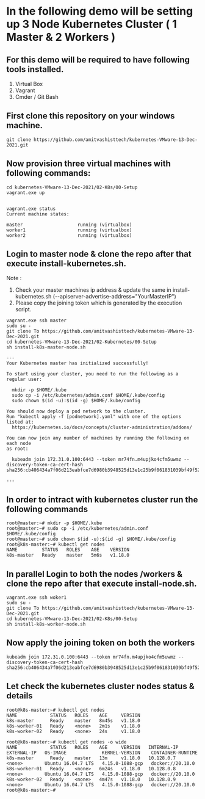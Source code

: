 # In the following demo will be setting up 3 Node Kubernetes Cluster ( 1 Master & 2 Workers ) 

## For this demo will be required to have following tools installed. 
1.	Virtual Box
2.	Vagrant 
3.	Cmder / Git Bash 

## First clone this repository on your windows machine.

```
git clone https://github.com/amitvashisttech/kubernetes-VMware-13-Dec-2021.git
``` 

## Now provision three virtual machines with following commands:

```
cd kubernetes-VMware-13-Dec-2021/02-K8s/00-Setup
vagrant.exe up


vagrant.exe status
Current machine states:

master                    running (virtualbox)
worker1                   running (virtualbox)
worker2                   running (virtualbox)
```

## Login to master node & clone the repo after that execute install-kubernetes.sh. 

Note : 

1.	Check your master machines ip address & update the same in install-kubernetes.sh (--apiserver-advertise-address="YourMasterIP")
2.	Please copy the joining token which is generated by the execution script. 

```
vagrant.exe ssh master
sudo su - 
git clone To https://github.com/amitvashisttech/kubernetes-VMware-13-Dec-2021.git
cd kubernetes-VMware-13-Dec-2021/02-Kubernetes/00-Setup
sh install-k8s-master-node.sh

---
Your Kubernetes master has initialized successfully!

To start using your cluster, you need to run the following as a regular user:

  mkdir -p $HOME/.kube
  sudo cp -i /etc/kubernetes/admin.conf $HOME/.kube/config
  sudo chown $(id -u):$(id -g) $HOME/.kube/config

You should now deploy a pod network to the cluster.
Run "kubectl apply -f [podnetwork].yaml" with one of the options listed at:
  https://kubernetes.io/docs/concepts/cluster-administration/addons/

You can now join any number of machines by running the following on each node
as root:

  kubeadm join 172.31.0.100:6443 --token mr74fn.m4upjko4cfm5uwmz --discovery-token-ca-cert-hash sha256:cb406434a7f06d213eabfce7d6980b3948525d13e1c25b9f061831039bf49f52

---
```
## In order to intract with kubernetes cluster run the following commands
```
root@master:~# mkdir -p $HOME/.kube
root@master:~# sudo cp -i /etc/kubernetes/admin.conf $HOME/.kube/config
root@master:~# sudo chown $(id -u):$(id -g) $HOME/.kube/config
root@k8s-master:~# kubectl get nodes 
NAME         STATUS   ROLES    AGE    VERSION
k8s-master   Ready    master   5m6s   v1.18.0
```


## In parallel Login to both the nodes /workers & clone the repo after that execute install-node.sh. 

```
vagrant.exe ssh woker1
sudo su - 
git clone To https://github.com/amitvashisttech/kubernetes-VMware-13-Dec-2021.git
cd kubernetes-VMware-13-Dec-2021/02-K8s/00-Setup
sh install-k8s-worker-node.sh
```

## Now apply the joining token on both the workers
```
kubeadm join 172.31.0.100:6443 --token mr74fn.m4upjko4cfm5uwmz --discovery-token-ca-cert-hash sha256:cb406434a7f06d213eabfce7d6980b3948525d13e1c25b9f061831039bf49f52
```

## Let check the kubernetes cluster nodes status & details
```
root@k8s-master:~# kubectl get nodes 
NAME            STATUS   ROLES    AGE     VERSION
k8s-master      Ready    master   8m45s   v1.18.0
k8s-worker-01   Ready    <none>   2m1s    v1.18.0
k8s-worker-02   Ready    <none>   24s     v1.18.0

root@k8s-master:~# kubectl get nodes -o wide 
NAME            STATUS   ROLES    AGE     VERSION   INTERNAL-IP   EXTERNAL-IP   OS-IMAGE             KERNEL-VERSION    CONTAINER-RUNTIME
k8s-master      Ready    master   13m     v1.18.0   10.128.0.7    <none>        Ubuntu 16.04.7 LTS   4.15.0-1088-gcp   docker://20.10.0
k8s-worker-01   Ready    <none>   6m24s   v1.18.0   10.128.0.8    <none>        Ubuntu 16.04.7 LTS   4.15.0-1088-gcp   docker://20.10.0
k8s-worker-02   Ready    <none>   4m47s   v1.18.0   10.128.0.9    <none>        Ubuntu 16.04.7 LTS   4.15.0-1088-gcp   docker://20.10.0
root@k8s-master:~# 

```

